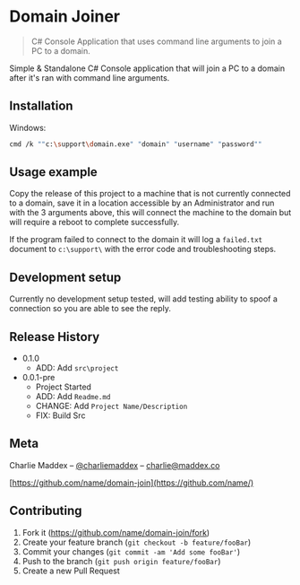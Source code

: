 # Domain Joiner
> C# Console Application that uses command line arguments to join a PC to a domain.

Simple & Standalone C# Console application that will join a PC to a domain after it's ran with command line arguments.

## Installation

Windows:

```sh
cmd /k ""c:\support\domain.exe" "domain" "username" "password""
```

## Usage example

Copy the release of this project to a machine that is not currently connected to a domain, save it in a location accessible by an Administrator and run with the 3 arguments above, this will connect the machine to the domain but will require a reboot to complete successfully.

If the program failed to connect to the domain it will log a `failed.txt` document to `c:\support\` with the error code and troubleshooting steps.

## Development setup

Currently no development setup tested, will add testing ability to spoof a connection so you are able to see the reply.

## Release History

* 0.1.0
    * ADD: Add `src\project`
* 0.0.1-pre
    * Project Started
    * ADD: Add `Readme.md`
    * CHANGE: Add `Project Name/Description`
    * FIX: Build Src

## Meta

Charlie Maddex – [@charliemaddex](https://maddex.co) – charlie@maddex.co

[https://github.com/name/domain-join](https://github.com/name/)

## Contributing

1. Fork it (<https://github.com/name/domain-join/fork>)
2. Create your feature branch (`git checkout -b feature/fooBar`)
3. Commit your changes (`git commit -am 'Add some fooBar'`)
4. Push to the branch (`git push origin feature/fooBar`)
5. Create a new Pull Request
